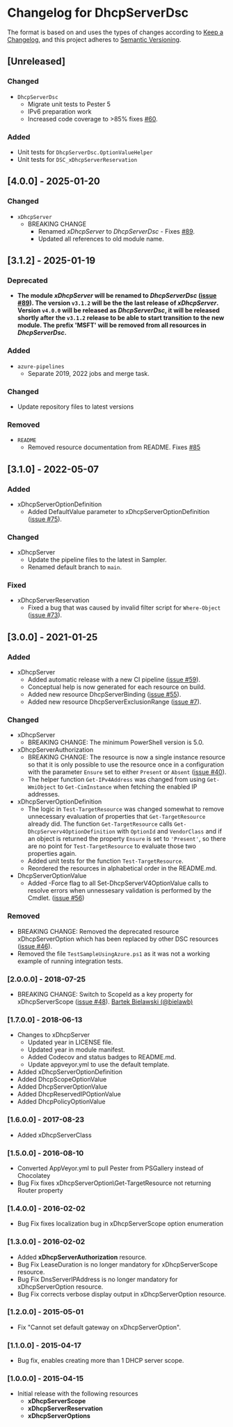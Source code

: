 # Changelog for DhcpServerDsc

The format is based on and uses the types of changes according to [Keep a Changelog](https://keepachangelog.com/en/1.0.0/),
and this project adheres to [Semantic Versioning](https://semver.org/spec/v2.0.0.html).

## [Unreleased]

### Changed

- `DhcpServerDsc`
  - Migrate unit tests to Pester 5
  - IPv6 preparation work
  - Increased code coverage to >85% fixes [#60](https://github.com/dsccommunity/DhcpServerDsc/issues/60).

### Added

- Unit tests for `DhcpServerDsc.OptionValueHelper`
- Unit tests for `DSC_xDhcpServerReservation`

## [4.0.0] - 2025-01-20

### Changed

- `xDhcpServer`
  - BREAKING CHANGE
    - Renamed _xDhcpServer_ to _DhcpServerDsc_ - Fixes [#89](https://github.com/dsccommunity/DhcpServerDsc/issues/89).
    - Updated all references to old module name.

## [3.1.2] - 2025-01-19

### Deprecated

- **The module _xDhcpServer_ will be renamed to _DhcpServerDsc_
  ([issue #89](https://github.com/dsccommunity/DhcpServerDsc/issues/89)).
  The version `v3.1.2` will be the the last release of _xDhcpServer_.
  Version `v4.0.0` will be released as _DhcpServerDsc_, it will be
  released shortly after the `v3.1.2` release to be able to start transition
  to the new module. The prefix 'MSFT' will be removed from all resources in
  _DhcpServerDsc_.**

### Added

- `azure-pipelines`
  - Separate 2019, 2022 jobs and merge task.

### Changed

- Update repository files to latest versions

### Removed

- `README`
  - Removed resource documentation from README. Fixes [#85](https://github.com/dsccommunity/DhcpServerDsc/issues/85)

## [3.1.0] - 2022-05-07

### Added

- xDhcpServerOptionDefinition
  - Added DefaultValue parameter to xDhcpServerOptionDefinition ([issue #75](https://github.com/dsccommunity/DhcpServerDsc/issues/75)).

### Changed

- xDhcpServer
  - Update the pipeline files to the latest in Sampler.
  - Renamed default branch to `main`.

### Fixed

- xDhcpServerReservation
  - Fixed a bug that was caused by invalid filter script for `Where-Object`
    ([issue #73](https://github.com/dsccommunity/DhcpServerDsc/issues/73)).

## [3.0.0] - 2021-01-25

### Added

- xDhcpServer
  - Added automatic release with a new CI pipeline ([issue #59](https://github.com/dsccommunity/DhcpServerDsc/issues/59)).
  - Conceptual help is now generated for each resource on build.
  - Added new resource DhcpServerBinding ([issue #55](https://github.com/dsccommunity/DhcpServerDsc/issues/55)).
  - Added new resource DhcpServerExclusionRange ([issue #7](https://github.com/dsccommunity/DhcpServerDsc/issues/7)).

### Changed

- xDhcpServer
  - BREAKING CHANGE: The minimum PowerShell version is 5.0.
- xDhcpServerAuthorization
  - BREAKING CHANGE: The resource is now a single instance resource so
    that it is only possible to use the resource once in a configuration
    with the parameter `Ensure` set to either `Present` or `Absent`
    ([issue #40](https://github.com/dsccommunity/DhcpServerDsc/issues/40)).
  - The helper function `Get-IPv4Address` was changed from using `Get-WmiObject`
    to `Get-CimInstance` when fetching the enabled IP addresses.
- xDhcpServerOptionDefinition
  - The logic in `Test-TargetResource` was changed somewhat to remove
    unnecessary evaluation of properties that `Get-TargetResource` already
    did. The function `Get-TargetResource` calls `Get-DhcpServerv4OptionDefinition`
    with `OptionId` and `VendorClass` and if an object is returned the property
    `Ensure` is set to `'Present'`, so there are no point for `Test-TargetResource`
    to evaluate those two properties again.
  - Added unit tests for the function `Test-TargetResource`.
  - Reordered the resources in alphabetical order in the README.md.
- DhcpServerOptionValue
  - Added -Force flag to all Set-DhcpServerV4OptionValue calls to resolve errors
    when unnessesary validation is performed by the Cmdlet.
    ([issue #56](https://github.com/dsccommunity/DhcpServerDsc/issues/56))

### Removed

- BREAKING CHANGE: Removed the deprecated resource xDhcpServerOption which
  has been replaced by other DSC resources ([issue #46](https://github.com/dsccommunity/DhcpServerDsc/issues/46)).
- Removed the file `TestSampleUsingAzure.ps1` as it was not a working example
  of running integration tests.

### [2.0.0.0] - 2018-07-25

- BREAKING CHANGE: Switch to ScopeId as a key property for xDhcpServerScope
  ([issue #48](https://github.com/dsccommunity/DhcpServerDsc/issues/48)).
  [Bartek Bielawski (@bielawb)](https://github.com/bielawb)

### [1.7.0.0] - 2018-06-13

- Changes to xDhcpServer
  - Updated year in LICENSE file.
  - Updated year in module manifest.
  - Added Codecov and status badges to README.md.
  - Update appveyor.yml to use the default template.
- Added xDhcpServerOptionDefinition
- Added DhcpScopeOptionValue
- Added DhcpServerOptionValue
- Added DhcpReservedIPOptionValue
- Added DhcpPolicyOptionValue

### [1.6.0.0] - 2017-08-23

- Added xDhcpServerClass

### [1.5.0.0] - 2016-08-10

- Converted AppVeyor.yml to pull Pester from PSGallery instead of Chocolatey
- Bug Fix fixes xDhcpServerOption\Get-TargetResource not returning Router property

### [1.4.0.0] - 2016-02-02

- Bug Fix fixes localization bug in xDhcpServerScope option enumeration

### [1.3.0.0] - 2016-02-02

- Added **xDhcpServerAuthorization** resource.
- Bug Fix LeaseDuration is no longer mandatory for xDhcpServerScope resource.
- Bug Fix DnsServerIPAddress is no longer mandatory for xDhcpServerOption resource.
- Bug Fix corrects verbose display output in xDhcpServerOption resource.

### [1.2.0.0] - 2015-05-01

- Fix "Cannot set default gateway on xDhcpServerOption".

### [1.1.0.0] - 2015-04-17

- Bug fix, enables creating more than 1 DHCP server scope.

### [1.0.0.0] - 2015-04-15

- Initial release with the following resources
  - **xDhcpServerScope**
  - **xDhcpServerReservation**
  - **xDhcpServerOptions**
